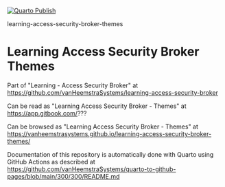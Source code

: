 [![Quarto Publish](https://github.com/vanHeemstraSystems/learning-access-security-broker-themes/actions/workflows/publish.yml/badge.svg)](https://github.com/vanHeemstraSystems/learning-access-security-broker-themes/actions/workflows/publish.yml)

learning-access-security-broker-themes
# Learning Access Security Broker Themes

Part of "Learning - Access Security Broker" at https://github.com/vanHeemstraSystems/learning-access-security-broker

Can be read as "Learning Access Security Broker - Themes" at https://app.gitbook.com/???

Can be browsed as "Learning Access Security Broker - Themes" at https://vanheemstrasystems.github.io/learning-access-security-broker-themes/

Documentation of this repository is automatically done with Quarto using GitHub Actions as described at https://github.com/vanHeemstraSystems/quarto-to-github-pages/blob/main/300/300/README.md
